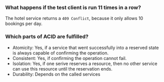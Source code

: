### What happens if the test client is run 11 times in a row?

The hotel service returns a `409 Conflict`, because it only allows 10 bookings per day.

### Which parts of ACID are fulfilled?

- Atomicity: Yes, if a service that went successfully into a reserved state is always capable of confirming the operation.
- Consistent: Yes, if confirming the operation cannot fail.
- Isolation: Yes, if one serive reserves a resource, then no other service can use this resource until the reservation ends.
- Durability: Depends on the called services
